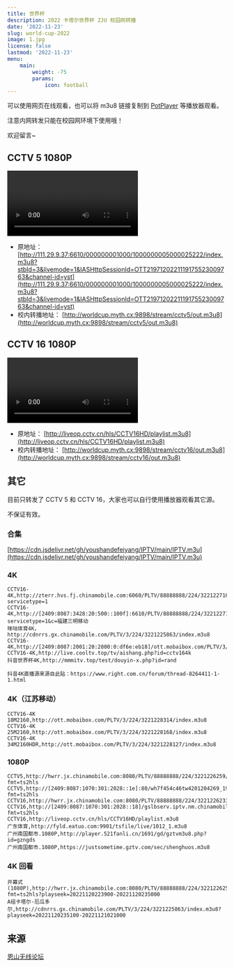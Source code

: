 ```yaml
---
title: 世界杯
description: 2022 卡塔尔世界杯 ZJU 校园网转播
date: '2022-11-23'
slug: world-cup-2022
image: 1.jpg
license: false
lastmod: '2022-11-23'
menu:
    main:
        weight: -75
        params:
            icon: football
---
```


可以使用网页在线观看，也可以将 m3u8 链接复制到 [PotPlayer](https://potplayer.daum.net/?lang=zh_CN) 等播放器观看。

注意内网转发只能在校园网环境下使用哦！

欢迎留言~

## CCTV 5 1080P

<body>
  <video
    id="video1"
    class="video-js vjs-default-skin vjs-16-9"
    controls
    preload="none"
    data-setup="{}"
  >
    <source src="http://worldcup.myth.cx:9898/stream/cctv5/out.m3u8" type="application/x-mpegURL" />
  </video>

  <script src="https://vjs.zencdn.net/7.20.3/video.min.js"></script>
</body>

+ 原地址：
  [http://111.29.9.37:6610/000000001000/1000000005000025222/index.m3u8?stbId=3&livemode=1&IASHttpSessionId=OTT2197120221119175523009763&channel-id=yst](http://111.29.9.37:6610/000000001000/1000000005000025222/index.m3u8?stbId=3&livemode=1&IASHttpSessionId=OTT2197120221119175523009763&channel-id=yst)
+ 校内转播地址：
  [http://worldcup.myth.cx:9898/stream/cctv5/out.m3u8](http://worldcup.myth.cx:9898/stream/cctv5/out.m3u8)

## CCTV 16 1080P

<body>
  <video
    id="video1"
    class="video-js vjs-default-skin vjs-16-9"
    controls
    preload="none"
    data-setup="{}"
  >
    <source src="http://worldcup.myth.cx:9898/stream/cctv16/out.m3u8" type="application/x-mpegURL" />
  </video>

  <script src="https://vjs.zencdn.net/7.20.3/video.min.js"></script>
</body>

+ 原地址：
  [http://liveop.cctv.cn/hls/CCTV16HD/playlist.m3u8](http://liveop.cctv.cn/hls/CCTV16HD/playlist.m3u8)
+ 校内转播地址：
  [http://worldcup.myth.cx:9898/stream/cctv16/out.m3u8](http://worldcup.myth.cx:9898/stream/cctv16/out.m3u8)

## 其它

目前只转发了 CCTV 5 和 CCTV 16，大家也可以自行使用播放器观看其它源。

不保证有效。

### 合集
  [https://cdn.jsdelivr.net/gh/youshandefeiyang/IPTV/main/IPTV.m3u](https://cdn.jsdelivr.net/gh/youshandefeiyang/IPTV/main/IPTV.m3u)

### 4K
    CCTV16-4K,http://zterr.hvs.fj.chinamobile.com:6060/PLTV/88888888/224/3221227162/index.m3u8?servicetype=1
    CCTV16-4K,http://[2409:8087:3428:20:500::100f]:6610/PLTV/88888888/224/3221227162/index.m3u8?servicetype=1&c=福建三明移动
    咪咕体育4K，http://cdnrrs.gx.chinamobile.com/PLTV/3/224/3221225863/index.m3u8
    CCTV16-4K,http://[2409:8087:2001:20:2800:0:df6e:eb18]/ott.mobaibox.com/PLTV/3/224/3221228127/index.m3u8
    CCTV16-4K,http://live.cooltv.top/tv/aishang.php?id=cctv164k
    抖音世界杯4K,http://mmmitv.top/test/douyin-x.php?id=rand

    抖音4K直播源来源自此贴：https://www.right.com.cn/forum/thread-8264411-1-1.html

### 4K（江苏移动）
    CCTV16-4K 18M2160,http://ott.mobaibox.com/PLTV/3/224/3221228314/index.m3u8
    CCTV16-4K 25M2160,http://ott.mobaibox.com/PLTV/3/224/3221228168/index.m3u8
    CCTV16-4K 34M2160HDR,http://ott.mobaibox.com/PLTV/3/224/3221228127/index.m3u8



### 1080P
    CCTV5,http://hwrr.jx.chinamobile.com:8080/PLTV/88888888/224/3221226259/index.m3u8?fmt=ts2hls
    CCTV5,http://[2409:8087:1070:301:2028::1e]:80/wh7f454c46tw4201204269_1958960221/gslbserv.iptv.nm.chinamobile.com/PLTV/88888890/224/3221225964/10000100000000060000000000869060_0.smil/01.m3u8?fmt=ts2hls
    CCTV16,http://hwrr.jx.chinamobile.com:8080/PLTV/88888888/224/3221226233/index.m3u8
    CCTV16,http://[2409:8087:1070:301:2028::18]/gslbserv.iptv.nm.chinamobile.com/PLTV/88888890/224/3221226300/index.m3u8?fmt=ts2hls
    CCTV16,http://liveop.cctv.cn/hls/CCTV16HD/playlist.m3u8
    广东体育,http://fyld.eatuo.com:9901/tsfile/live/1012_1.m3u8
    广州南国都市.1080P,http://player.521fanli.cn/1691/gd/gztvm3u8.php?id=gzngds
    广州南国都市.1080P,https://justsometime.gztv.com/sec/shenghuos.m3u8

### 4K 回看
    开幕式(1080P),http://hwrr.jx.chinamobile.com:8080/PLTV/88888888/224/3221226259/index.m3u8?fmt=ts2hls?playseek=20221120223900-20221120235000
    A组卡塔尔-厄瓜多尔,http://cdnrrs.gx.chinamobile.com/PLTV/3/224/3221225863/index.m3u8?playseek=20221120235100-20221121021000

## 来源

[恩山无线论坛](https://www.right.com.cn/forum/thread-8264080-1-1.html)